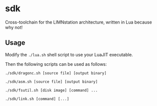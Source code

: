 # sdk

Cross-toolchain for the LIMNstation architecture, written in Lua because why not!

## Usage

Modify the `./lua.sh` shell script to use your LuaJIT executable.

Then the following scripts can be used as follows:

`./sdk/dragonc.sh [source file] [output binary]`

`./sdk/asm.sh [source file] [output binary]`

`./sdk/fsutil.sh [disk image] [command] ...`

`./sdk/link.sh [command] [...]`
